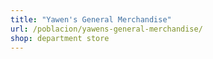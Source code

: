 ```yaml
---
title: "Yawen's General Merchandise"
url: /poblacion/yawens-general-merchandise/
shop: department store
---
```

